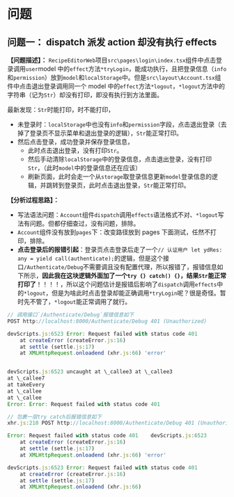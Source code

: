 # 问题

## 问题一： dispatch 派发 action 却没有执行 effects

**【问题描述】：**
`RecipeEditorWeb`项目`src\pages\login\index.tsx`组件中点击登录调用`user`model 中的`effect`方法`*tryLogin`，能成功执行，且把登录信息（`info`和`permission`）放到`model`和`localStorage`中。但是`src\layout\Account.tsx`组件中点击退出登录调用同一个 model 中的`effect`方法`*logout`，`*logout`方法中的字符串（记为`Str`）却没有打印，即没有执行到方法里面。

最新发现：`Str`时能打印，时不能打印，

- 未登录时：`localStorage`中也没有`info`和`permission`字段，点击退出登录（去掉了登录页不显示菜单和退出登录的逻辑），`Str`能正常打印。
- 然后点击登录，成功登录并保存登录信息，
  - 此时点击退出登录，没有打印`Str`。
  - 然后手动清除`localStorage`中的登录信息，点击退出登录，没有打印`Str`，（此时`model`中的登录信息还在应该）
  - 刷新页面，此时会走一个从`storage`取登录信息更新`model`登录信息的逻辑，并跳转到登录页，此时点击退出登录，`Str`能正常打印。

**【分析过程思路】：**

- 写法语法问题：`Account`组件`dispatch`调用`effects`语法格式不对、`*logout`写法有问题。但都仔细查过，没有问题，排除。
- `Account`组件没有放到`pages`下：改变路径放到 pages 下面测试，任然不打印，排除。
- **点击登录后的报错引起**：登录页点击登录后走了一个`// 认证用户 let ydRes: any = yield call(authenticate);`的逻辑，但是这个接口`/Authenticate/Debug`不需要调且没有配置代理，所以报错了，报错信息如下所示，**因此我在这块逻辑外面加了一个`try {} catch() {}`，结果`Str`能正常打印了**！！！！，所以这个问题估计是报错后影响了`dispatch`调用`effects`中的`*logout`，但是为啥此时点击登录却能正确调用`*tryLogin`呢？很是奇怪。暂时先不管了，`*logout`能正常调用了就行。

```js
// 调用接口`/Authenticate/Debug`报错信息如下
POST http://localhost:8000/Authenticate/Debug 401 (Unauthorized)

devScripts.js:6523 Error: Request failed with status code 401
    at createError (createError.js:16)
    at settle (settle.js:17)
    at XMLHttpRequest.onloadend (xhr.js:66) 'error'


devScripts.js:6523 uncaught at \_callee3 at \_callee3
at \_callee7
at takeEvery
at \_callee
at \_callee
Error: Error: Request failed with status code 401
```

```js
// 包裹一层try catch后报错信息如下
xhr.js:210 POST http://localhost:8000/Authenticate/Debug 401 (Unauthorized)

Error: Request failed with status code 401    devScripts.js:6523
    at createError (createError.js:16)
    at settle (settle.js:17)
    at XMLHttpRequest.onloadend (xhr.js:66) 'error'

devScripts.js:6523 Error: Request failed with status code 401
    at createError (createError.js:16)
    at settle (settle.js:17)
    at XMLHttpRequest.onloadend (xhr.js:66)
```
